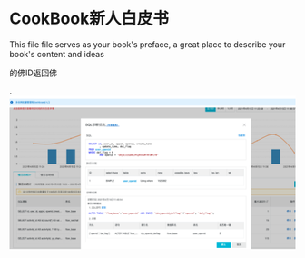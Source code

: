 # CookBook新人白皮书

This file file serves as your book's preface, a great place to describe your book's content and ideas

的佛ID返回佛 

.![](/assets/WechatIMG249.png)


